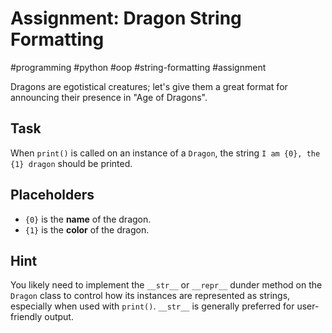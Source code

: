 # Assignment: Dragon String Formatting
#programming #python #oop #string-formatting #assignment

Dragons are egotistical creatures; let's give them a great format for announcing their presence in "Age of Dragons".

## Task

When `print()` is called on an instance of a `Dragon`, the string `I am {0}, the {1} dragon` should be printed.

## Placeholders

-   `{0}` is the **name** of the dragon.
-   `{1}` is the **color** of the dragon.

## Hint

You likely need to implement the `__str__` or `__repr__` dunder method on the `Dragon` class to control how its instances are represented as strings, especially when used with `print()`. `__str__` is generally preferred for user-friendly output.
